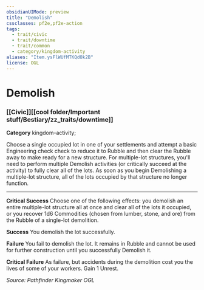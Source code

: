```yaml
---
obsidianUIMode: preview
title: "Demolish"
cssclasses: pf2e,pf2e-action
tags:
  - trait/civic
  - trait/downtime
  - trait/common
  - category/kingdom-activity
aliases: "Item.ysFlWUfMTKQdOk2B"
license: OGL
---
```

# Demolish

### [[Civic]][[cool folder/Important stuff/Bestiary/zz_traits/downtime]]

**Category** kingdom-activity; 




Choose a single occupied lot in one of your settlements and attempt a basic Engineering check check to reduce it to Rubble and then clear the Rubble away to make ready for a new structure. For multiple-lot structures, you'll need to perform multiple Demolish activities (or critically succeed at the activity) to fully clear all of the lots. As soon as you begin Demolishing a multiple-lot structure, all of the lots occupied by that structure no longer function.

* * *

**Critical Success** Choose one of the following effects: you demolish an entire multiple-lot structure all at once and clear all of the lots it occupied, or you recover 1d6 Commodities (chosen from lumber, stone, and ore) from the Rubble of a single-lot demolition.

**Success** You demolish the lot successfully.

**Failure** You fail to demolish the lot. It remains in Rubble and cannot be used for further construction until you successfully Demolish it.

**Critical Failure** As failure, but accidents during the demolition cost you the lives of some of your workers. Gain 1 Unrest.

*Source: Pathfinder Kingmaker*
*OGL*